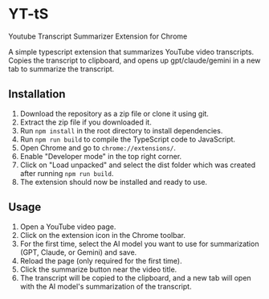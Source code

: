 # YT-tS
Youtube Transcript Summarizer Extension for Chrome

A simple typescript extension that summarizes YouTube video transcripts.
Copies the transcript to clipboard, and opens up gpt/claude/gemini in a new tab to summarize the transcript.

## Installation
1. Download the repository as a zip file or clone it using git.
2. Extract the zip file if you downloaded it.
3. Run `npm install` in the root directory to install dependencies.
4. Run `npm run build` to compile the TypeScript code to JavaScript.
5. Open Chrome and go to `chrome://extensions/`.
6. Enable "Developer mode" in the top right corner.
7. Click on "Load unpacked" and select the dist folder which was created after running `npm run build`.
8. The extension should now be installed and ready to use.

## Usage
1. Open a YouTube video page.
2. Click on the extension icon in the Chrome toolbar.
3. For the first time, select the AI model you want to use for summarization (GPT, Claude, or Gemini) and save.
4. Reload the page (only required for the first time).
5. Click the summarize button near the video title.
6. The transcript will be copied to the clipboard, and a new tab will open with the AI model's summarization of the transcript.